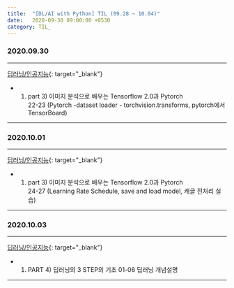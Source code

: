 ```yaml
---
title:  "[DL/AI with Python] TIL (09.28 ~ 10.04)"
date:   2020-09-30 09:00:00 +0530
category: TIL_  
---  
```

### 2020.09.30
***    
[딥러닝/인공지능](https://business.fastcampus.co.kr/#){: target="_blank"}    
- 01. part 3) 이미지 분석으로 배우는 Tensorflow 2.0과 Pytorch  
 22-23 (Pytorch -dataset loader - torchvision.transforms, pytorch에서 TensorBoard)  

---    
### 2020.10.01
***    
[딥러닝/인공지능](https://business.fastcampus.co.kr/#){: target="_blank"}    
- 01. part 3) 이미지 분석으로 배우는 Tensorflow 2.0과 Pytorch  
 24-27 (Learning Rate Schedule, save and load model, 캐글 전처리 실습)  

---    
### 2020.10.03
***    
[딥러닝/인공지능](https://business.fastcampus.co.kr/#){: target="_blank"}    
- 01. PART 4) 딥러닝의 3 STEP의 기초
 01-06 딥러닝 개념설명

--- 
